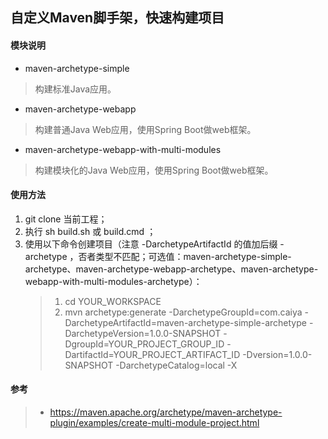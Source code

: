 ## 自定义Maven脚手架，快速构建项目
#### 模块说明
* maven-archetype-simple
> 构建标准Java应用。

* maven-archetype-webapp
> 构建普通Java Web应用，使用Spring Boot做web框架。

* maven-archetype-webapp-with-multi-modules
> 构建模块化的Java Web应用，使用Spring Boot做web框架。

#### 使用方法
1. git clone 当前工程；
2. 执行 sh build.sh 或 build.cmd ；
3. 使用以下命令创建项目（注意 -DarchetypeArtifactId 的值加后缀 -archetype ，否者类型不匹配；可选值：maven-archetype-simple-archetype、maven-archetype-webapp-archetype、maven-archetype-webapp-with-multi-modules-archetype）： 
    > 1. cd YOUR_WORKSPACE
    > 2. mvn archetype:generate -DarchetypeGroupId=com.caiya -DarchetypeArtifactId=maven-archetype-simple-archetype -DarchetypeVersion=1.0.0-SNAPSHOT -DgroupId=YOUR_PROJECT_GROUP_ID -DartifactId=YOUR_PROJECT_ARTIFACT_ID -Dversion=1.0.0-SNAPSHOT -DarchetypeCatalog=local -X

#### 参考
> * https://maven.apache.org/archetype/maven-archetype-plugin/examples/create-multi-module-project.html

